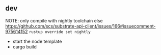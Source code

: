 ## dev

NOTE: only compile with nightly toolchain else https://github.com/scs/substrate-api-client/issues/166#issuecomment-975614152
`rustup override set nightly`

- start the node template
- cargo build